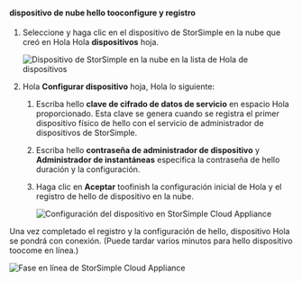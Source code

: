 #### <a name="tooconfigure-and-register-hello-cloud-appliance"></a>dispositivo de nube hello tooconfigure y registro

1. Seleccione y haga clic en el dispositivo de StorSimple en la nube que creó en Hola Hola **dispositivos** hoja.

    ![Dispositivo de StorSimple en la nube en la lista de Hola de dispositivos](./media/storsimple-8000-create-cloud-appliance-u2/sca-create3.png)
2. Hola **Configurar dispositivo** hoja, Hola lo siguiente:
    
    1. Escriba hello **clave de cifrado de datos de servicio** en espacio Hola proporcionado. Esta clave se genera cuando se registra el primer dispositivo físico de hello con el servicio de administrador de dispositivos de StorSimple.

    2. Escriba hello **contraseña de administrador de dispositivo** y **Administrador de instantáneas** especifica la contraseña de hello duración y la configuración.

    3. Haga clic en **Aceptar** toofinish la configuración inicial de Hola y el registro de hello de dispositivo en la nube.
    
        ![Configuración del dispositivo en StorSimple Cloud Appliance](./media/storsimple-8000-configure-register-cloud-appliance/sca-configure1.png)

Una vez completado el registro y la configuración de hello, dispositivo Hola se pondrá con conexión. (Puede tardar varios minutos para hello dispositivo toocome en línea.)

![Fase en línea de StorSimple Cloud Appliance](./media/storsimple-8000-configure-register-cloud-appliance/sca-configure2.png)

